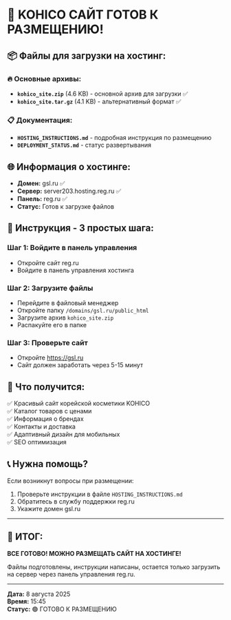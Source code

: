 
# 🎉 KOHICO САЙТ ГОТОВ К РАЗМЕЩЕНИЮ!

## 📦 Файлы для загрузки на хостинг:

### 🔥 Основные архивы:
- **`kohico_site.zip`** (4.6 KB) - основной архив для загрузки ✅
- **`kohico_site.tar.gz`** (4.1 KB) - альтернативный формат ✅

### 📋 Документация:
- **`HOSTING_INSTRUCTIONS.md`** - подробная инструкция по размещению
- **`DEPLOYMENT_STATUS.md`** - статус развертывания

## 🌐 Информация о хостинге:

- **Домен:** gsl.ru ✅
- **Сервер:** server203.hosting.reg.ru ✅
- **Панель:** reg.ru ✅
- **Статус:** Готов к загрузке файлов

## 🚀 Инструкция - 3 простых шага:

### Шаг 1: Войдите в панель управления
- Откройте сайт reg.ru
- Войдите в панель управления хостинга

### Шаг 2: Загрузите файлы
- Перейдите в файловый менеджер
- Откройте папку `/domains/gsl.ru/public_html`
- Загрузите архив `kohico_site.zip`
- Распакуйте его в папке

### Шаг 3: Проверьте сайт
- Откройте https://gsl.ru
- Сайт должен заработать через 5-15 минут

## 💎 Что получится:

✅ Красивый сайт корейской косметики KOHICO  
✅ Каталог товаров с ценами  
✅ Информация о брендах  
✅ Контакты и доставка  
✅ Адаптивный дизайн для мобильных  
✅ SEO оптимизация  

## 📞 Нужна помощь?

Если возникнут вопросы при размещении:
1. Проверьте инструкции в файле `HOSTING_INSTRUCTIONS.md`
2. Обратитесь в службу поддержки reg.ru
3. Укажите домен gsl.ru

---

## 🎯 ИТОГ:

**ВСЕ ГОТОВО! МОЖНО РАЗМЕЩАТЬ САЙТ НА ХОСТИНГЕ!**

Файлы подготовлены, инструкции написаны, остается только загрузить на сервер через панель управления reg.ru.

---
**Дата:** 8 августа 2025  
**Время:** 15:45  
**Статус:** 🟢 ГОТОВО К РАЗМЕЩЕНИЮ  
